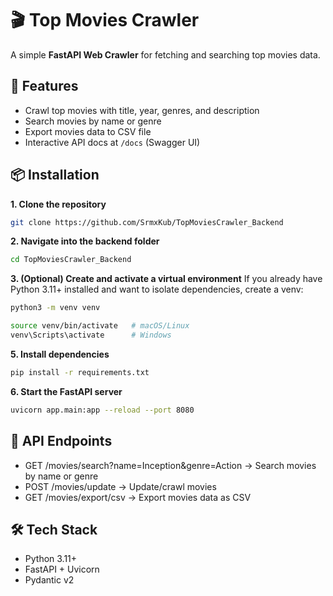 # 🎬 Top Movies Crawler
A simple **FastAPI Web Crawler** for fetching and searching top movies data.


## 🚀 Features
- Crawl top movies with title, year, genres, and description  
- Search movies by name or genre  
- Export movies data to CSV file
- Interactive API docs at `/docs` (Swagger UI)  


## 📦 Installation
**1. Clone the repository**
```bash
git clone https://github.com/SrmxKub/TopMoviesCrawler_Backend
```

**2. Navigate into the backend folder**
```bash
cd TopMoviesCrawler_Backend
```

**3. (Optional) Create and activate a virtual environment**
If you already have Python 3.11+ installed and want to isolate dependencies, create a venv:
```bash
python3 -m venv venv

source venv/bin/activate   # macOS/Linux
venv\Scripts\activate      # Windows
```

**5. Install dependencies**
```bash
pip install -r requirements.txt
```

**6. Start the FastAPI server**
```bash
uvicorn app.main:app --reload --port 8080
```


## 📡 API Endpoints
- GET  /movies/search?name=Inception&genre=Action → Search movies by name or genre
- POST /movies/update → Update/crawl movies
- GET  /movies/export/csv → Export movies data as CSV


## 🛠️ Tech Stack
- Python 3.11+
- FastAPI + Uvicorn
- Pydantic v2
